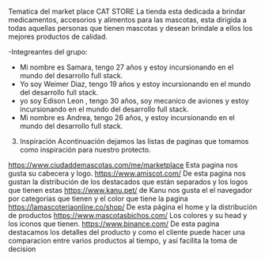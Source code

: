 Tematica del market place
CAT STORE
La tienda esta dedicada a brindar medicamentos, accesorios y alimentos para las mascotas, esta dirigida a todas aquellas personas que tienen mascotas y desean brindale a ellos los mejores productos de calidad.

-Integreantes del grupo:
-	Mi nombre es Samara, tengo 27 años y estoy incursionando en el mundo del desarrollo full stack.
- Yo soy Weimer Diaz, tengo 19 años y estoy incursionando en el mundo del desarrollo full stack.
-  yo soy Edison Leon ,  tengo 30 años, soy mecanico de aviones y estoy incursionando en el mundo del desarrollo full stack.
- Mi nombre es Andrea, tengo 26 años,  y estoy incursionando en el mundo del desarrollo full stack.

3. Inspiración
Acontinuación dejamos las listas de paginas que tomamos como inspiración para nuestro protecto.

https://www.ciudaddemascotas.com/me/marketplace Esta pagina nos gusta su cabecera y logo.
https://www.amiscot.com/ De esta pagina nos gustan la distribución de los destacados que están separados y los logos que tienen estas 
https://www.kanu.pet/ de Kanu nos gusta el el navegador por categorías que tienen y el color que tiene la pagina
https://lamascoteriaonline.co/shop/ De esta página el home y la distribución de productos
https://www.mascotasbichos.com/ Los colores y su head y los iconos que tienen.
https://www.binance.com/ De esta pagina destacamos los detalles del producto y como el cliente puede hacer una comparacion entre varios productos al tiempo, y así facilita la toma de decision 

